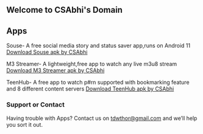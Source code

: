 ## Welcome to CSAbhi's Domain

## Apps
Souse- A free social media story and status saver app,runs on Android 11
[Download Souse apk by CSAbhi](https://github.com/CSAbhiOnline/Souse_updates/releases/download/1.0/souse_v1.0.apk)

M3 Streamer- A lightweight,free app to watch any live m3u8 stream
[Download M3 Streamer apk by CSAbhi](https://github.com/CSAbhiOnline/M3Streamer/releases/download/1.1/m3_version1.1.apk)

TeenHub- A free app to watch p#rn supported with bookmarking feature and 8 different content servers
[Download TeenHub apk by CSAbhi](https://github.com/CSAbhiOnline/Teenhub_updates/releases/download/1.3/teenhub_v1.3.apk)
### Support or Contact

Having trouble with Apps? Contact us on tdwthor@gmail.com and we’ll help you sort it out.
